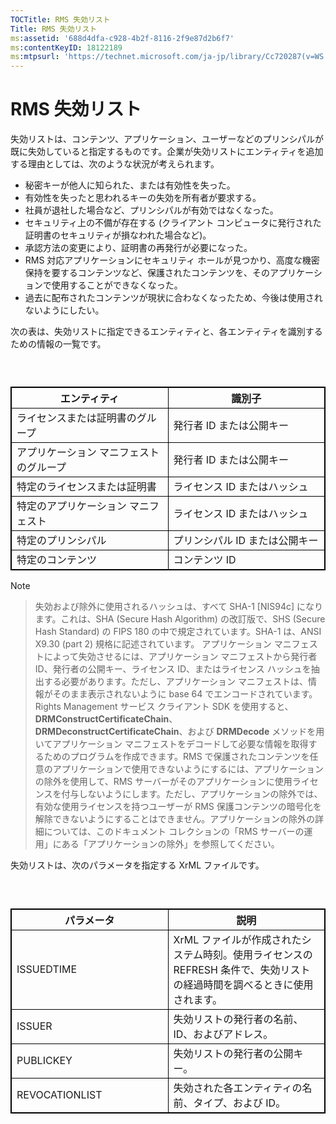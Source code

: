 ```yaml
---
TOCTitle: RMS 失効リスト
Title: RMS 失効リスト
ms:assetid: '688d4dfa-c928-4b2f-8116-2f9e87d2b6f7'
ms:contentKeyID: 18122189
ms:mtpsurl: 'https://technet.microsoft.com/ja-jp/library/Cc720287(v=WS.10)'
---
```


RMS 失効リスト
==============

失効リストは、コンテンツ、アプリケーション、ユーザーなどのプリンシパルが既に失効していると指定するものです。企業が失効リストにエンティティを追加する理由としては、次のような状況が考えられます。

-   秘密キーが他人に知られた、または有効性を失った。
-   有効性を失ったと思われるキーの失効を所有者が要求する。
-   社員が退社した場合など、プリンシパルが有効ではなくなった。
-   セキュリティ上の不備が存在する (クライアント コンピュータに発行された証明書のセキュリティが損なわれた場合など)。
-   承認方法の変更により、証明書の再発行が必要になった。
-   RMS 対応アプリケーションにセキュリティ ホールが見つかり、高度な機密保持を要するコンテンツなど、保護されたコンテンツを、そのアプリケーションで使用することができなくなった。
-   過去に配布されたコンテンツが現状に合わなくなったため、今後は使用されないようにしたい。

次の表は、失効リストに指定できるエンティティと、各エンティティを識別するための情報の一覧です。

###  

 
<table style="border:1px solid black;">
<colgroup>
<col width="50%" />
<col width="50%" />
</colgroup>
<thead>
<tr class="header">
<th style="border:1px solid black;" >エンティティ</th>
<th style="border:1px solid black;" >識別子</th>
</tr>
</thead>
<tbody>
<tr class="odd">
<td style="border:1px solid black;">ライセンスまたは証明書のグループ</td>
<td style="border:1px solid black;">発行者 ID または公開キー</td>
</tr>
<tr class="even">
<td style="border:1px solid black;">アプリケーション マニフェストのグループ</td>
<td style="border:1px solid black;">発行者 ID または公開キー</td>
</tr>
<tr class="odd">
<td style="border:1px solid black;">特定のライセンスまたは証明書</td>
<td style="border:1px solid black;">ライセンス ID またはハッシュ</td>
</tr>
<tr class="even">
<td style="border:1px solid black;">特定のアプリケーション マニフェスト</td>
<td style="border:1px solid black;">ライセンス ID またはハッシュ</td>
</tr>
<tr class="odd">
<td style="border:1px solid black;">特定のプリンシパル</td>
<td style="border:1px solid black;">プリンシパル ID または公開キー</td>
</tr>
<tr class="even">
<td style="border:1px solid black;">特定のコンテンツ</td>
<td style="border:1px solid black;">コンテンツ ID</td>
</tr>
</tbody>
</table>
  
> [!NOTE]  

> 失効および除外に使用されるハッシュは、すべて SHA-1 \[NIS94c\] になります。これは、SHA (Secure Hash Algorithm) の改訂版で、SHS (Secure Hash Standard) の FIPS 180 の中で規定されています。SHA-1 は、ANSI X9.30 (part 2) 規格に記述されています。 アプリケーション マニフェストによって失効させるには、アプリケーション マニフェストから発行者 ID、発行者の公開キー、ライセンス ID、またはライセンス ハッシュを抽出する必要があります。ただし、アプリケーション マニフェストは、情報がそのまま表示されないように base 64 でエンコードされています。Rights Management サービス クライアント SDK を使用すると、**DRMConstructCertificateChain**、**DRMDeconstructCertificateChain**、および **DRMDecode** メソッドを用いてアプリケーション マニフェストをデコードして必要な情報を取得するためのプログラムを作成できます。RMS で保護されたコンテンツを任意のアプリケーションで使用できないようにするには、アプリケーションの除外を使用して、RMS サーバーがそのアプリケーションに使用ライセンスを付与しないようにします。ただし、アプリケーションの除外では、有効な使用ライセンスを持つユーザーが RMS 保護コンテンツの暗号化を解除できないようにすることはできません。アプリケーションの除外の詳細については、このドキュメント コレクションの「RMS サーバーの運用」にある「アプリケーションの除外」を参照してください。 
  
失効リストは、次のパラメータを指定する XrML ファイルです。
  
###  

 
<table style="border:1px solid black;">
<colgroup>
<col width="50%" />
<col width="50%" />
</colgroup>
<thead>
<tr class="header">
<th style="border:1px solid black;" >パラメータ</th>
<th style="border:1px solid black;" >説明</th>
</tr>
</thead>
<tbody>
<tr class="odd">
<td style="border:1px solid black;">ISSUEDTIME</td>
<td style="border:1px solid black;">XrML ファイルが作成されたシステム時刻。使用ライセンスの REFRESH 条件で、失効リストの経過時間を調べるときに使用されます。</td>
</tr>
<tr class="even">
<td style="border:1px solid black;">ISSUER</td>
<td style="border:1px solid black;">失効リストの発行者の名前、ID、およびアドレス。</td>
</tr>
<tr class="odd">
<td style="border:1px solid black;">PUBLICKEY</td>
<td style="border:1px solid black;">失効リストの発行者の公開キー。</td>
</tr>
<tr class="even">
<td style="border:1px solid black;">REVOCATIONLIST</td>
<td style="border:1px solid black;">失効された各エンティティの名前、タイプ、および ID。</td>
</tr>
</tbody>
</table>
